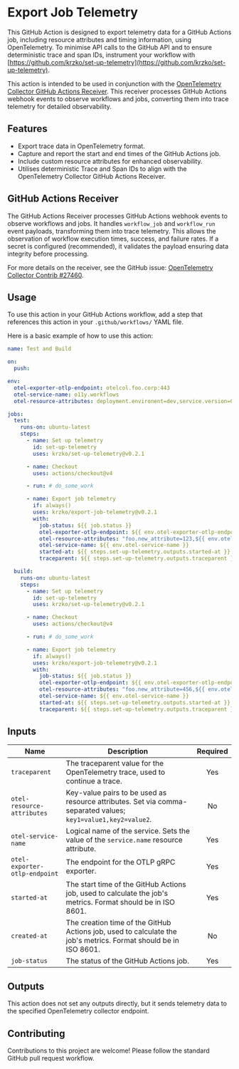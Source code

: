 # Export Job Telemetry

This GitHub Action is designed to export telemetry data for a GitHub Actions job, including resource attributes and timing information, using OpenTelemetry. To minimise API calls to the GitHub API and to ensure deterministic trace and span IDs, instrument your workflow with [https://github.com/krzko/set-up-telemetry](https://github.com/krzko/set-up-telemetry).

This action is intended to be used in conjunction with the [OpenTelemetry Collector GitHub Actions Receiver](https://github.com/open-telemetry/opentelemetry-collector-contrib/issues/27460). This receiver processes GitHub Actions webhook events to observe workflows and jobs, converting them into trace telemetry for detailed observability.

## Features

- Export trace data in OpenTelemetry format.
- Capture and report the start and end times of the GitHub Actions job.
- Include custom resource attributes for enhanced observability.
- Utilises deterministic Trace and Span IDs to align with the OpenTelemetry Collector GitHub Actions Receiver.

## GitHub Actions Receiver

The GitHub Actions Receiver processes GitHub Actions webhook events to observe workflows and jobs. It handles `workflow_job` and `workflow_run` event payloads, transforming them into trace telemetry. This allows the observation of workflow execution times, success, and failure rates. If a secret is configured (recommended), it validates the payload ensuring data integrity before processing.

For more details on the receiver, see the GitHub issue: [OpenTelemetry Collector Contrib #27460](https://github.com/open-telemetry/opentelemetry-collector-contrib/issues/27460).

## Usage

To use this action in your GitHub Actions workflow, add a step that references this action in your `.github/workflows/` YAML file.

Here is a basic example of how to use this action:

```yaml
name: Test and Build

on:
  push:

env:
  otel-exporter-otlp-endpoint: otelcol.foo.corp:443
  otel-service-name: o11y.workflows
  otel-resource-attributes: deployment.environent=dev,service.version=0.1.0

jobs:
  test:
    runs-on: ubuntu-latest
    steps:
      - name: Set up telemetry
        id: set-up-telemetry
        uses: krzko/set-up-telemetry@v0.2.1

      - name: Checkout
        uses: actions/checkout@v4

      - run: # do_some_work

      - name: Export job telemetry
        if: always()
        uses: krzko/export-job-telemetry@v0.2.1
        with:
          job-status: ${{ job.status }}
          otel-exporter-otlp-endpoint: ${{ env.otel-exporter-otlp-endpoint }}
          otel-resource-attributes: "foo.new_attribute=123,${{ env.otel-resource-attributes }}"
          otel-service-name: ${{ env.otel-service-name }}
          started-at: ${{ steps.set-up-telemetry.outputs.started-at }}
          traceparent: ${{ steps.set-up-telemetry.outputs.traceparent }}

  build:
    runs-on: ubuntu-latest
    steps:
      - name: Set up telemetry
        id: set-up-telemetry
        uses: krzko/set-up-telemetry@v0.2.1

      - name: Checkout
        uses: actions/checkout@v4

      - run: # do_some_work

      - name: Export job telemetry
        if: always()
        uses: krzko/export-job-telemetry@v0.2.1
        with:
          job-status: ${{ job.status }}
          otel-exporter-otlp-endpoint: ${{ env.otel-exporter-otlp-endpoint }}
          otel-resource-attributes: "foo.new_attribute=456,${{ env.otel-resource-attributes }}"
          otel-service-name: ${{ env.otel-service-name }}
          started-at: ${{ steps.set-up-telemetry.outputs.started-at }}
          traceparent: ${{ steps.set-up-telemetry.outputs.traceparent }}
```

## Inputs

| Name | Description | Required |
|------|-------------|:--------:|
| `traceparent` | The traceparent value for the OpenTelemetry trace, used to continue a trace. | Yes |
| `otel-resource-attributes` | Key-value pairs to be used as resource attributes. Set via comma-separated values; `key1=value1,key2=value2`. | No |
| `otel-service-name` | Logical name of the service. Sets the value of the `service.name` resource attribute. | Yes |
| `otel-exporter-otlp-endpoint` | The endpoint for the OTLP gRPC exporter. | Yes |
| `started-at` | The start time of the GitHub Actions job, used to calculate the job's metrics. Format should be in ISO 8601. | Yes |
| `created-at` | The creation time of the GitHub Actions job, used to calculate the job's metrics. Format should be in ISO 8601. | No |
| `job-status` | The status of the GitHub Actions job. | Yes |

## Outputs

This action does not set any outputs directly, but it sends telemetry data to the specified OpenTelemetry collector endpoint.

## Contributing

Contributions to this project are welcome! Please follow the standard GitHub pull request workflow.
